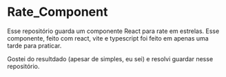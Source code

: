 # Rate_Component

Esse repositório guarda um componente React para rate em estrelas.
Esse componente, feito com react, vite e typescript foi feito em apenas uma tarde para praticar.

Gostei do resultdado (apesar de simples, eu sei) e resolvi guardar nesse repositório.
